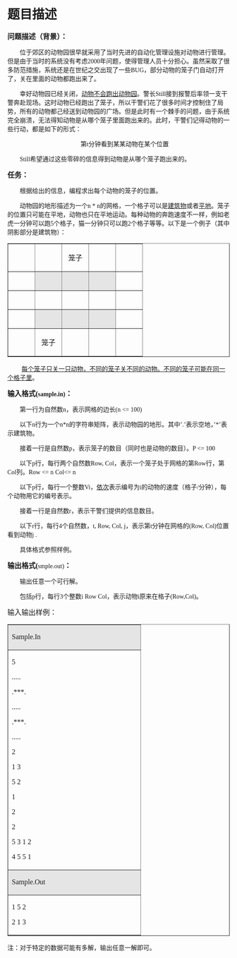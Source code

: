 # 题目描述


<p style="text-align:left;" align="left">
	<b><span style="font-family:Microsoft YaHei;font-size:12pt;">问题描述（背景）：</span></b><b><span style="font-size:12pt;"></span></b> 
</p>
<p style="text-indent:21pt;">
	<span style="font-family:Microsoft YaHei;">位于郊区的动物园很早就采用了当时先进的自动化管理设施对动物进行管理。但是由于当时的系统没有考虑</span><span style="font-family:Microsoft YaHei;">2000</span><span style="font-family:Microsoft YaHei;">年问题，使得管理人员十分担心。虽然采取了很多防范措施，系统还是在世纪之交出现了一些</span><span style="font-family:Microsoft YaHei;">BUG</span><span style="font-family:Microsoft YaHei;">，部分动物的笼子门自动打开了，关在里面的动物都跑出来了。</span> 
</p>
<p style="text-indent:21pt;">
	<span style="font-family:宋体;"><span style="font-family:Microsoft YaHei;">幸好动物园已经关闭，</span><u><span style="font-family:Microsoft YaHei;">动物不会跑出动物园</span></u><span style="font-family:Microsoft YaHei;">。警长</span></span><span style="font-family:Microsoft YaHei;">Still</span><span style="font-family:Microsoft YaHei;">接到报警后率领一支干警奔赴现场。这时动物已经跑出了笼子，所以干警们花了很多时间才控制住了局势，所有的动物都己经送到动物园的广场。但是此时有一个棘手的问题，由于系统完全崩溃，无法得知动物是从哪个笼子里面跑出来的。此时，干警们记得动物的一些行动，都是如下的形式：</span> 
</p>
<p style="text-align:center;text-indent:21pt;" align="center">
	<span style="font-family:Microsoft YaHei;">第</span><span style="font-family:Microsoft YaHei;">t</span><span style="font-family:Microsoft YaHei;">分钟看到某某动物在某个位置</span> 
</p>
<p style="text-indent:21pt;">
	<span style="font-family:Microsoft YaHei;">Still</span><span style="font-family:Microsoft YaHei;">希望通过这些零碎的信息得到动物是从哪个笼子跑出来的。</span> 
</p>
<p>
	<span></span> 
</p>
<p style="text-align:left;" align="left">
	<b><span style="font-family:Microsoft YaHei;font-size:12pt;">任务：</span></b><b><span style="font-size:12pt;"></span></b> 
</p>
<p style="margin-left:21pt;">
	<span style="font-family:Microsoft YaHei;">根据给出的信息，编程求出每个动物的笼子的位置。</span> 
</p>
<p style="text-indent:21pt;">
	<span style="font-family:Microsoft YaHei;">动物园的地形描述为一个</span><span style="font-family:Microsoft YaHei;">n * n</span><span style="font-family:宋体;"><span style="font-family:Microsoft YaHei;">的网格，一个格子可以是</span><u><span style="font-family:Microsoft YaHei;">建筑物</span></u><span style="font-family:Microsoft YaHei;">或者</span><u><span style="font-family:Microsoft YaHei;">平地</span></u><span style="font-family:Microsoft YaHei;">。笼子的位置只可能在平地，动物也只在平地运动。每种动物的奔跑速度不一样，例如老虎一分钟可以跑</span></span><span style="font-family:Microsoft YaHei;">5</span><span style="font-family:Microsoft YaHei;">个格子，猫一分钟只可以跑</span><span style="font-family:Microsoft YaHei;">2</span><span style="font-family:Microsoft YaHei;">个格子等等。以下是一个例子（其中阴影部分是建筑物）：</span> 
</p>
<p>
	<span></span> 
</p>
<table style="border-collapse:collapse;" border="1" cellpadding="0" cellspacing="0">
	<tbody>
		<tr>
			<td width="44">
				<p style="text-align:center;" align="center">
					<span></span> 
				</p>
<br/>
			</td>
			<td width="44">
				<p style="text-align:center;" align="center">
					<span></span> 
				</p>
<br/>
			</td>
			<td width="44">
				<p style="text-align:center;" align="center">
					<span style="font-family:Microsoft YaHei;">笼子</span> 
				</p>
			</td>
			<td width="44">
				<p style="text-align:center;" align="center">
					<span></span> 
				</p>
<br/>
			</td>
			<td width="44">
				<p style="text-align:center;" align="center">
					<span></span> 
				</p>
<br/>
			</td>
		</tr>
		<tr>
			<td width="44">
				<p style="text-align:center;" align="center">
					<span></span> 
				</p>
<br/>
			</td>
			<td style="background:#e5e5e5;" width="44">
				<p style="text-align:center;" align="center">
					<span></span> 
				</p>
<br/>
			</td>
			<td style="background:#e5e5e5;" width="44">
				<p style="text-align:center;" align="center">
					<span></span> 
				</p>
<br/>
			</td>
			<td style="background:#e5e5e5;" width="44">
				<p style="text-align:center;" align="center">
					<span></span> 
				</p>
<br/>
			</td>
			<td width="44">
				<p style="text-align:center;" align="center">
					<span></span> 
				</p>
<br/>
			</td>
		</tr>
		<tr>
			<td width="44">
				<p style="text-align:center;" align="center">
					<span></span> 
				</p>
<br/>
			</td>
			<td width="44">
				<p style="text-align:center;" align="center">
					<span></span> 
				</p>
<br/>
			</td>
			<td width="44">
				<p style="text-align:center;" align="center">
					<span></span> 
				</p>
<br/>
			</td>
			<td width="44">
				<p style="text-align:center;" align="center">
					<span></span> 
				</p>
<br/>
			</td>
			<td width="44">
				<p style="text-align:center;" align="center">
					<span></span> 
				</p>
<br/>
			</td>
		</tr>
		<tr>
			<td width="44">
				<p style="text-align:center;" align="center">
					<span></span> 
				</p>
<br/>
			</td>
			<td style="background:#e5e5e5;" width="44">
				<p style="text-align:center;" align="center">
					<span></span> 
				</p>
<br/>
			</td>
			<td style="background:#e5e5e5;" width="44">
				<p style="text-align:center;" align="center">
					<span></span> 
				</p>
<br/>
			</td>
			<td style="background:#e5e5e5;" width="44">
				<p style="text-align:center;" align="center">
					<span></span> 
				</p>
<br/>
			</td>
			<td width="44">
				<p style="text-align:center;" align="center">
					<span></span> 
				</p>
<br/>
			</td>
		</tr>
		<tr>
			<td width="44">
				<p style="text-align:center;" align="center">
					<span></span> 
				</p>
<br/>
			</td>
			<td width="44">
				<p style="text-align:center;" align="center">
					<span style="font-family:Microsoft YaHei;">笼子</span> 
				</p>
			</td>
			<td width="44">
				<p style="text-align:center;" align="center">
					<span></span> 
				</p>
<br/>
			</td>
			<td width="44">
				<p style="text-align:center;" align="center">
					<span></span> 
				</p>
<br/>
			</td>
			<td width="44">
				<p style="text-align:center;" align="center">
					<span></span> 
				</p>
<br/>
			</td>
		</tr>
	</tbody>
</table>
<p style="text-indent:24pt;">
	<u><span style="font-family:Microsoft YaHei;">每个笼子只关一只动物，不同的笼子关不同的动物。不同的笼子可能在同一个格子里</span></u><span style="font-family:Microsoft YaHei;">。</span> 
</p>
<p>
	<span></span> 
</p>
<p style="text-align:left;" align="left">
	<b><span style="font-family:Microsoft YaHei;font-size:12pt;">输入格式</span></b><b><span style="font-size:12pt;font-family:Microsoft YaHei;">(</span><span style="font-family:Microsoft YaHei;">sample.in)</span></b><b><span style="font-family:Microsoft YaHei;font-size:12pt;">：</span></b><b><span style="font-size:12pt;"></span></b> 
</p>
<p style="text-indent:21pt;">
	<span style="font-family:Microsoft YaHei;">第一行为自然数</span><span style="font-family:Microsoft YaHei;">n</span><span style="font-family:Microsoft YaHei;">，表示网格的边长</span><span style="font-family:Microsoft YaHei;">(n &lt;= 100)</span> 
</p>
<p style="text-indent:21pt;">
	<span style="font-family:Microsoft YaHei;">以下</span><span style="font-family:Microsoft YaHei;">n</span><span style="font-family:Microsoft YaHei;">行为一个</span><span style="font-family:Microsoft YaHei;">n*n</span><span style="font-family:Microsoft YaHei;">的字符串矩阵，表示动物园的地形。其中</span><span style="font-family:Microsoft YaHei;">’.’</span><span style="font-family:Microsoft YaHei;">表示空地，</span><span style="font-family:Microsoft YaHei;">’*’</span><span style="font-family:Microsoft YaHei;">表示建筑物。</span> 
</p>
<p style="text-indent:21pt;">
	<span style="font-family:Microsoft YaHei;">接着一行是自然数</span><span style="font-family:Microsoft YaHei;">p</span><span style="font-family:Microsoft YaHei;">，表示笼子的数目（同时也是动物的数目）。</span><span style="font-family:Microsoft YaHei;">P &lt;= 100</span> 
</p>
<p style="text-indent:21pt;">
	<span style="font-family:Microsoft YaHei;">以下</span><span style="font-family:Microsoft YaHei;">p</span><span style="font-family:Microsoft YaHei;">行，每行两个自然数</span><span style="font-family:Microsoft YaHei;">Row, Col</span><span style="font-family:Microsoft YaHei;">，表示一个笼子处于网格的第</span><span style="font-family:Microsoft YaHei;">Row</span><span style="font-family:Microsoft YaHei;">行，第</span><span style="font-family:Microsoft YaHei;">Col</span><span style="font-family:Microsoft YaHei;">列。</span><span><span style="font-family:Microsoft YaHei;">Row &lt;= n</span><span> </span><span style="font-family:Microsoft YaHei;">Col&lt;= n</span></span> 
</p>
<p style="text-indent:21pt;">
	<span style="font-family:Microsoft YaHei;">以下</span><span style="font-family:Microsoft YaHei;">p</span><span style="font-family:Microsoft YaHei;">行，每行一个整数</span><span style="font-family:Microsoft YaHei;">Vi</span><span style="font-family:宋体;"><span style="font-family:Microsoft YaHei;">，</span><u><span style="font-family:Microsoft YaHei;">依次</span></u><span style="font-family:Microsoft YaHei;">表示编号为</span></span><span style="font-family:Microsoft YaHei;">i</span><span style="font-family:Microsoft YaHei;">的动物的速度（格子</span><span style="font-family:Microsoft YaHei;">/</span><span style="font-family:Microsoft YaHei;">分钟），每个动物用它的编号表示。</span> 
</p>
<p style="text-indent:21pt;">
	<span style="font-family:Microsoft YaHei;">接着一行是自然数</span><span style="font-family:Microsoft YaHei;">r</span><span style="font-family:Microsoft YaHei;">，表示干警们提供的信息数目。</span> 
</p>
<p style="text-indent:21pt;">
	<span style="font-family:Microsoft YaHei;">以下</span><span style="font-family:Microsoft YaHei;">r</span><span style="font-family:Microsoft YaHei;">行，每行</span><span style="font-family:Microsoft YaHei;">4</span><span style="font-family:Microsoft YaHei;">个自然数，</span><span style="font-family:Microsoft YaHei;">t, Row, Col, j</span><span style="font-family:Microsoft YaHei;">，表示第</span><span style="font-family:Microsoft YaHei;">t</span><span style="font-family:Microsoft YaHei;">分钟在网格的</span><span style="font-family:Microsoft YaHei;">(Row, Col)</span><span style="font-family:Microsoft YaHei;">位置看到动物</span><span style="font-family:Microsoft YaHei;">j .</span> 
</p>
<p style="text-indent:21pt;">
	<span style="font-family:Microsoft YaHei;">具体格式参照样例。</span> 
</p>
<p>
	<span></span> 
</p>
<p style="text-align:left;" align="left">
	<b><span style="font-family:Microsoft YaHei;font-size:12pt;">输出格式</span></b><b><span style="font-size:12pt;font-family:Microsoft YaHei;">(</span></b><span style="font-family:Microsoft YaHei;">smple.out)</span><b><span style="font-family:Microsoft YaHei;font-size:12pt;">：</span></b><b><span style="font-size:12pt;"></span></b> 
</p>
<p style="text-indent:21pt;">
	<span style="font-family:Microsoft YaHei;">输出任意一个可行解。</span> 
</p>
<p style="text-indent:21pt;">
	<span style="font-family:Microsoft YaHei;">包括</span><span style="font-family:Microsoft YaHei;">p</span><span style="font-family:Microsoft YaHei;">行，每行</span><span style="font-family:Microsoft YaHei;">3</span><span style="font-family:Microsoft YaHei;">个整数</span><span style="font-family:Microsoft YaHei;">i Row Col</span><span style="font-family:Microsoft YaHei;">，表示动物</span><span style="font-family:Microsoft YaHei;">i</span><span style="font-family:Microsoft YaHei;">原来在格子</span><span style="font-family:Microsoft YaHei;">(Row,Col)</span><span style="font-family:Microsoft YaHei;">。</span> 
</p>
<p>
	<span></span> 
</p>
<p>
	<span style="font-family:Microsoft YaHei;font-size:12pt;">输入输出样例：</span><span style="font-size:12pt;"></span> 
</p>
<div align="center">
	<table style="border-collapse:collapse;" border="1" cellpadding="0" cellspacing="0">
		<tbody>
			<tr>
				<td style="background:#e5e5e5;" valign="top" width="284">
					<p>
						<span style="font-family:Microsoft YaHei;">Sample.In</span> 
					</p>
				</td>
			</tr>
			<tr>
				<td valign="top" width="284">
					<p>
						<span style="font-family:Microsoft YaHei;">5</span> 
					</p>
					<p>
						<span style="font-family:Microsoft YaHei;">.....</span> 
					</p>
					<p>
						<span style="font-family:Microsoft YaHei;">.***.</span> 
					</p>
					<p>
						<span style="font-family:Microsoft YaHei;">.....</span> 
					</p>
					<p>
						<span style="font-family:Microsoft YaHei;">.***.</span> 
					</p>
					<p>
						<span style="font-family:Microsoft YaHei;">.....</span> 
					</p>
					<p>
						<span style="font-family:Microsoft YaHei;">2</span> 
					</p>
					<p>
						<span style="font-family:Microsoft YaHei;">1 3</span> 
					</p>
					<p>
						<span style="font-family:Microsoft YaHei;">5 2</span> 
					</p>
					<p>
						<span style="font-family:Microsoft YaHei;">1</span> 
					</p>
					<p>
						<span style="font-family:Microsoft YaHei;">2</span> 
					</p>
					<p>
						<span style="font-family:Microsoft YaHei;">2</span> 
					</p>
					<p>
						<span style="font-family:Microsoft YaHei;">5 3 1 2</span> 
					</p>
					<p>
						<span style="font-family:Microsoft YaHei;">4 5 5 1</span> 
					</p>
					<p>
						<span></span> 
					</p>
				</td>
			</tr>
			<tr>
				<td style="background:#e5e5e5;" valign="top" width="284">
					<p>
						<span style="font-family:Microsoft YaHei;">Sample.Out</span> 
					</p>
				</td>
			</tr>
			<tr>
				<td valign="top" width="284">
					<p>
						<span style="font-family:Microsoft YaHei;">1 5 2</span> 
					</p>
					<p>
						<span style="font-family:Microsoft YaHei;">2 1 3</span> 
					</p>
				</td>
			</tr>
		</tbody>
	</table>
</div>
<p>
	<span></span> 
</p>
<p>
	<span style="font-family:Microsoft YaHei;">注：对于特定的数据可能有多解，输出任意一解即可。</span> 
</p>
<p>
	<span></span> 
</p>
